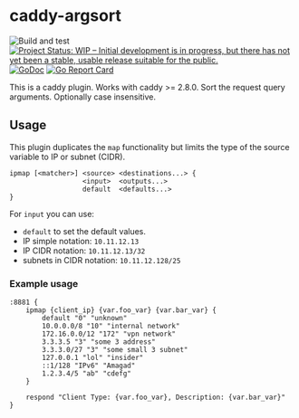 # caddy-argsort

![Build and test](https://github.com/teodorescuserban/caddy-argsort/actions/workflows/test.yml/badge.svg)
[![Project Status: WIP – Initial development is in progress, but there has not yet been a stable, usable release suitable for the public.](https://www.repostatus.org/badges/latest/wip.svg)](https://www.repostatus.org/#wip)
[![GoDoc](http://img.shields.io/badge/godoc-reference-blue.svg)](https://pkg.go.dev/github.com/teodorescuserban/caddy-ip-map)
[![Go Report Card](https://goreportcard.com/badge/github.com/teodorescuserban/caddy-ip-map)](https://goreportcard.com/report/github.com/teodorescuserban/caddy-ip-map)

This is a caddy plugin. Works with caddy >= 2.8.0.
Sort the request query arguments. Optionally case insensitive.

## Usage

This plugin duplicates the `map` functionality but limits the type of the source variable to IP or subnet (CIDR).

```
ipmap [<matcher>] <source> <destinations...> {
                  <input>  <outputs...>
                  default  <defaults...>
}
```

For `input` you can use:
- `default` to set the default values.
- IP simple notation: `10.11.12.13`
- IP CIDR notation: `10.11.12.13/32`
- subnets in CIDR notation: `10.11.12.128/25`

### Example usage

```caddyfile
:8881 {
    ipmap {client_ip} {var.foo_var} {var.bar_var} {
		default "0" "unknown"
		10.0.0.0/8 "10" "internal network"
		172.16.0.0/12 "172" "vpn network"
		3.3.3.5 "3" "some 3 address"
		3.3.3.0/27 "3" "some small 3 subnet"
		127.0.0.1 "lol" "insider"
		::1/128 "IPv6" "Amagad"
		1.2.3.4/5 "ab" "cdefg"
	}

    respond "Client Type: {var.foo_var}, Description: {var.bar_var}"
}
```

